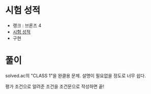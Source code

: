 # 시험 성적

- 랭크 : 브론즈 4
- [시험 성적](https://www.acmicpc.net/problem/9498)
- 구현

# 풀이

solved.ac의 "CLASS 1"을 완클용 문제. 설명이 필요없을 정도로 너무 쉽다.

평가 조건으로 알려준 조건을 조건문으로 작성하면 끝!